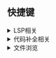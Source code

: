 ## 快捷键
<details>
 <summary markdown="span">LSP相关</summary>
 
 | 快捷键       | 描述        |
 | ----------- | ----------- |
 | gD          | go to declaration       |
 | gd          | go to definition        |
 | K           | hover                   |
 | gi          | list implementation     |
 | gr          | list reference          |
 | \<space\> f | formatting              |
</details>

<details>
 <summary markdown="span">代码补全相关</summary>
 
 | 快捷键       | 描述        |
 | ----------- | ----------- |
 | \<C-p\>       | pre item    |
 | \<C-n\>       | next item   |
 | \<C-d\>       | scroll down |
 | \<C-f\>       | scroll up   |
 | \<C-Space\>   | complete    |
 | \<C-e\>       | close       |
 | \<CR\>        | confirm     |
</details>
  
<details>
  <summary markdown="span">文件浏览</summary>
 
  |快捷键     | 描述       |
  |----------| -----------|
  | -        | 触发NvimTree的打开或关闭 |
  |<leader>r | 刷新目录    |
  |<leader>n | 查找文件    |
  |<CR> or o |cd 到上级目录 |
  |<C-]>     |cd 到光标所在目录 |
  |<BS>      |关闭目录 |
  |a         |新增文件或目录|
  |r         |重命名|
  |\<C-r\>   |重命名，不显示原名字|
  |x         |剪切|
  |c         |拷贝|
  |y         |拷贝到系统剪贴板|
  |Y         |拷贝相对路径到剪贴板|
  |gy        |拷贝绝对路径到剪贴板|
  |p         |复制|
  |d         |删除，会有提示|
  |D         |删除到垃圾箱 |
  |]c        |下一个git item|
  |[c        |上一个git item|
  |-         |导航到上一级目录|
  |s         |已系统默认方式打开文件或目录|
  |\<C-v\>   |垂直窗口打开文件|
  |\<C-x\>   |水平窗口打开文件|
  |\<C-t\>   |在新标签页打开|
  |\<Tab\>   |已预览方式打开|
  |I         |切换隐藏文件的可视性|
  |H         |切换dot文件的可视性, . file|
  |R         |更新文件树|
  |W         |折叠整课目录树|
  |S         |提示用户输入路径，然后展开树以匹配路径|
</details>
